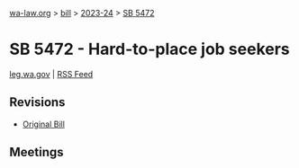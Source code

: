 [wa-law.org](/) > [bill](/bill/) > [2023-24](/bill/2023-24/) > [SB 5472](/bill/2023-24/sb/5472/)

# SB 5472 - Hard-to-place job seekers
[leg.wa.gov](https://app.leg.wa.gov/billsummary?BillNumber=5472&Year=2023&Initiative=false) | [RSS Feed](./rss.xml)

## Revisions
* [Original Bill](1/)

## Meetings